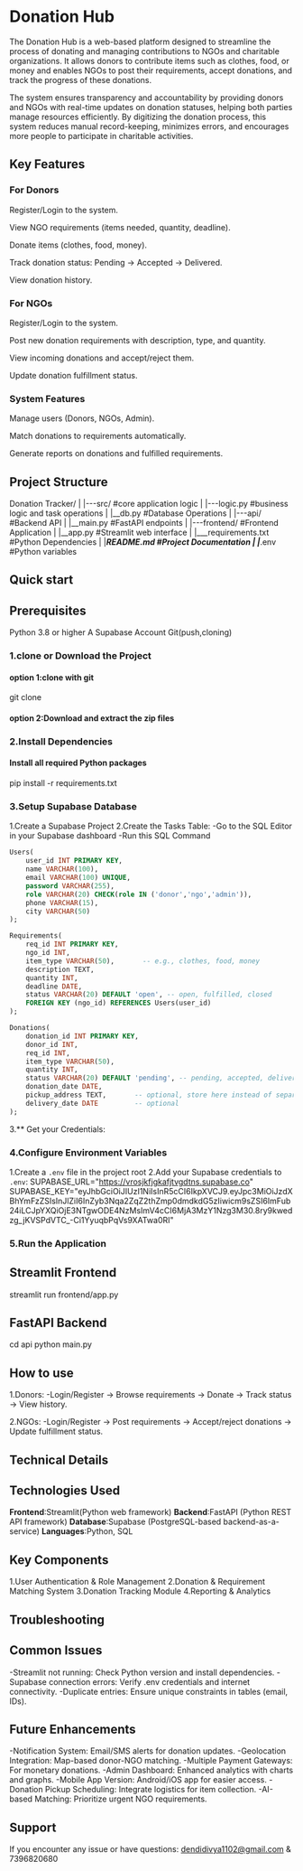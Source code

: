 # Donation Hub

The Donation Hub is a web-based platform designed to streamline the process of donating and managing contributions to NGOs and charitable organizations. It allows donors to contribute items such as clothes, food, or money and enables NGOs to post their requirements, accept donations, and track the progress of these donations.

The system ensures transparency and accountability by providing donors and NGOs with real-time updates on donation statuses, helping both parties manage resources efficiently. By digitizing the donation process, this system reduces manual record-keeping, minimizes errors, and encourages more people to participate in charitable activities.

## Key Features
### For Donors

Register/Login to the system.

View NGO requirements (items needed, quantity, deadline).

Donate items (clothes, food, money).

Track donation status: Pending → Accepted → Delivered.

View donation history.

### For NGOs

Register/Login to the system.

Post new donation requirements with description, type, and quantity.

View incoming donations and accept/reject them.

Update donation fulfillment status.

### System Features

Manage users (Donors, NGOs, Admin).

Match donations to requirements automatically.

Generate reports on donations and fulfilled requirements.

## Project Structure
Donation Tracker/
|
|---src/           #core application logic
|   |---logic.py   #business logic and task
operations
|   |__db.py       #Database Operations
|
|---api/            #Backend API
|   |__main.py      #FastAPI endpoints
|
|---frontend/       #Frontend Application
|   |__app.py       #Streamlit web interface
|
|___requirements.txt   #Python Dependencies
|
|___README.md         #Project Documentation
|
|___.env        #Python variables

## Quick start

## Prerequisites
Python 3.8 or higher
A Supabase Account
Git(push,cloning)

### 1.clone or Download the Project
#### option 1:clone with git
git clone
####  option 2:Download and extract the zip files

### 2.Install Dependencies

#### Install all required Python packages
pip install -r requirements.txt

### 3.Setup Supabase Database
1.Create a Supabase Project
2.Create the Tasks Table:
-Go to the SQL Editor in your Supabase dashboard
-Run this SQL Command

```sql
Users(
    user_id INT PRIMARY KEY,
    name VARCHAR(100),
    email VARCHAR(100) UNIQUE,
    password VARCHAR(255),
    role VARCHAR(20) CHECK(role IN ('donor','ngo','admin')),
    phone VARCHAR(15),
    city VARCHAR(50)
);

Requirements(
    req_id INT PRIMARY KEY,
    ngo_id INT,
    item_type VARCHAR(50),       -- e.g., clothes, food, money
    description TEXT,
    quantity INT,
    deadline DATE,
    status VARCHAR(20) DEFAULT 'open', -- open, fulfilled, closed
    FOREIGN KEY (ngo_id) REFERENCES Users(user_id)
);

Donations(
    donation_id INT PRIMARY KEY,
    donor_id INT,
    req_id INT,
    item_type VARCHAR(50),
    quantity INT,
    status VARCHAR(20) DEFAULT 'pending', -- pending, accepted, delivered
    donation_date DATE,
    pickup_address TEXT,       -- optional, store here instead of separate table
    delivery_date DATE         -- optional
);

``` 
3.** Get your Credentials:

### 4.Configure Environment Variables
1.Create a `.env` file in the project root
2.Add your Supabase credentials to `.env`:
SUPABASE_URL="https://vrosjkfjgkafjtvgdtns.supabase.co"
SUPABASE_KEY="eyJhbGciOiJIUzI1NiIsInR5cCI6IkpXVCJ9.eyJpc3MiOiJzdXBhYmFzZSIsInJlZiI6InZyb3Nqa2ZqZ2thZmp0dmdkdG5zIiwicm9sZSI6ImFub24iLCJpYXQiOjE3NTgwODE4NzMsImV4cCI6MjA3MzY1Nzg3M30.8ry9kwedzg_jKVSPdVTC_-Ci1YyuqbPqVs9XATwa0RI"

### 5.Run the Application

## Streamlit Frontend
streamlit run frontend/app.py

## FastAPI Backend
cd api
python main.py

## How to use
1.Donors:
-Login/Register → Browse requirements → Donate → Track status → View history.

2.NGOs:
-Login/Register → Post requirements → Accept/reject donations → Update fulfillment status.

## Technical Details

## Technologies Used

**Frontend**:Streamlit(Python web framework)
**Backend**:FastAPI (Python REST API framework)
**Database**:Supabase (PostgreSQL-based backend-as-a-service)
**Languages**:Python, SQL

## Key Components
1.User Authentication & Role Management
2.Donation & Requirement Matching System
3.Donation Tracking Module
4.Reporting & Analytics

## Troubleshooting
## Common Issues
-Streamlit not running: Check Python version and install dependencies.
-Supabase connection errors: Verify .env credentials and internet connectivity.
-Duplicate entries: Ensure unique constraints in tables (email, IDs).

## Future Enhancements

-Notification System: Email/SMS alerts for donation updates.
-Geolocation Integration: Map-based donor-NGO matching.
-Multiple Payment Gateways: For monetary donations.
-Admin Dashboard: Enhanced analytics with charts and graphs.
-Mobile App Version: Android/iOS app for easier access.
-Donation Pickup Scheduling: Integrate logistics for item collection.
-AI-based Matching: Prioritize urgent NGO requirements.
## Support
If you encounter any issue or have questions: dendidivya1102@gmail.com & 7396820680


